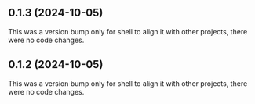 ## 0.1.3 (2024-10-05)

This was a version bump only for shell to align it with other projects, there were no code changes.

## 0.1.2 (2024-10-05)

This was a version bump only for shell to align it with other projects, there were no code changes.